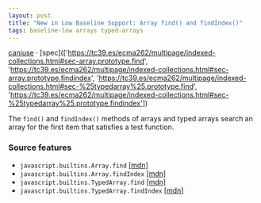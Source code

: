```yaml
---
layout: post
title: "New in Low Baseline Support: Array find() and findIndex()"
tags: baseline-low arrays typed-arrays
---
```


[caniuse](https://caniuse.com/?search=array-find) · [spec](['https://tc39.es/ecma262/multipage/indexed-collections.html#sec-array.prototype.find', 'https://tc39.es/ecma262/multipage/indexed-collections.html#sec-array.prototype.findindex', 'https://tc39.es/ecma262/multipage/indexed-collections.html#sec-%25typedarray%25.prototype.find', 'https://tc39.es/ecma262/multipage/indexed-collections.html#sec-%25typedarray%25.prototype.findindex'])

The `find()` and `findIndex()` methods of arrays and typed arrays search an array for the first item that satisfies a test function.

### Source features

- ``javascript.builtins.Array.find`` [[mdn]](https://https://developer.mozilla.org/en-US/search?q=javascript.builtins.Array.find)
- ``javascript.builtins.Array.findIndex`` [[mdn]](https://https://developer.mozilla.org/en-US/search?q=javascript.builtins.Array.findIndex)
- ``javascript.builtins.TypedArray.find`` [[mdn]](https://https://developer.mozilla.org/en-US/search?q=javascript.builtins.TypedArray.find)
- ``javascript.builtins.TypedArray.findIndex`` [[mdn]](https://https://developer.mozilla.org/en-US/search?q=javascript.builtins.TypedArray.findIndex)
